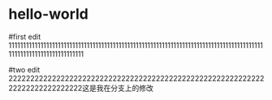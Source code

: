 # hello-world

#first edit 111111111111111111111111111111111111111111111111111111111111111111111111111111111111111111111111111111111111111111


#two edit 2222222222222222222222222222222222222222222222222222222222222222222222222222这是我在分支上的修改
